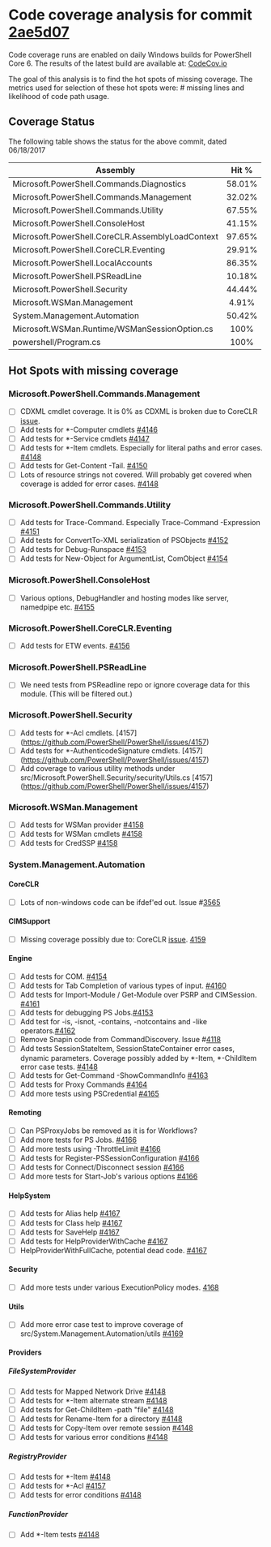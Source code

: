 # Code coverage analysis for commit [2ae5d07](https://codecov.io/gh/PowerShell/PowerShell/tree/c7b959bd6e5356fbbd395f22ba0c6cba49f354f6/src)

Code coverage runs are enabled on daily Windows builds for PowerShell Core 6.
The results of the latest build are available at: [CodeCov.io](https://codecov.io/gh/PowerShell/PowerShell)

The goal of this analysis is to find the hot spots of missing coverage.
The metrics used for selection of these hot spots were: # missing lines and likelihood of code path usage.

## Coverage Status

The following table shows the status for the above commit, dated 06/18/2017

| Assembly | Hit % |
| -------- |:-----:|
| Microsoft.PowerShell.Commands.Diagnostics | 58.01% |
| Microsoft.PowerShell.Commands.Management  | 32.02% |
| Microsoft.PowerShell.Commands.Utility | 67.55% | 
| Microsoft.PowerShell.ConsoleHost | 41.15% |
| Microsoft.PowerShell.CoreCLR.AssemblyLoadContext | 97.65% |
| Microsoft.PowerShell.CoreCLR.Eventing | 29.91% |
| Microsoft.PowerShell.LocalAccounts | 86.35% |
| Microsoft.PowerShell.PSReadLine | 10.18% |
| Microsoft.PowerShell.Security | 44.44% |
| Microsoft.WSMan.Management | 4.91% |
| System.Management.Automation | 50.42% |
| Microsoft.WSMan.Runtime/WSManSessionOption.cs | 100% |
| powershell/Program.cs | 100% |

## Hot Spots with missing coverage

### Microsoft.PowerShell.Commands.Management

- [ ] CDXML cmdlet coverage. It is 0% as CDXML is broken due to CoreCLR [issue](https://github.com/dotnet/corefx/issues/18877). 
- [ ] Add tests for *-Computer cmdlets [#4146](https://github.com/PowerShell/PowerShell/issues/4146)
- [ ] Add tests for *-Service cmdlets [#4147](https://github.com/PowerShell/PowerShell/issues/4147)
- [ ] Add tests for *-Item cmdlets. Especially for literal paths and error cases. [#4148](https://github.com/PowerShell/PowerShell/issues/4148)
- [ ] Add tests for Get-Content -Tail. [#4150](https://github.com/PowerShell/PowerShell/issues/4150)
- [ ] Lots of resource strings not covered. Will probably get covered when coverage is added for error cases. [#4148](https://github.com/PowerShell/PowerShell/issues/4148)

### Microsoft.PowerShell.Commands.Utility

- [ ] Add tests for Trace-Command. Especially Trace-Command -Expression [#4151](https://github.com/PowerShell/PowerShell/issues/4151)
- [ ] Add tests for ConvertTo-XML serialization of PSObjects [#4152](https://github.com/PowerShell/PowerShell/issues/4152)
- [ ] Add tests for Debug-Runspace [#4153](https://github.com/PowerShell/PowerShell/issues/4153)
- [ ] Add tests for New-Object for ArgumentList, ComObject [#4154](https://github.com/PowerShell/PowerShell/issues/4154)

### Microsoft.PowerShell.ConsoleHost

- [ ] Various options, DebugHandler and hosting modes like server, namedpipe etc. [#4155](https://github.com/PowerShell/PowerShell/issues/4155)

### Microsoft.PowerShell.CoreCLR.Eventing

- [ ] Add tests for ETW events. [#4156](https://github.com/PowerShell/PowerShell/issues/4156)

### Microsoft.PowerShell.PSReadLine

- [ ] We need tests from PSReadline repo or ignore coverage data for this module. (This will be filtered out.)

### Microsoft.PowerShell.Security

- [ ] Add tests for *-Acl cmdlets. [4157] (https://github.com/PowerShell/PowerShell/issues/4157)
- [ ] Add tests for *-AuthenticodeSignature cmdlets. [4157] (https://github.com/PowerShell/PowerShell/issues/4157)
- [ ] Add coverage to various utility methods under src/Microsoft.PowerShell.Security/security/Utils.cs [4157] (https://github.com/PowerShell/PowerShell/issues/4157)

### Microsoft.WSMan.Management

- [ ] Add tests for WSMan provider [#4158](https://github.com/PowerShell/PowerShell/issues/4158)
- [ ] Add tests for WSMan cmdlets [#4158](https://github.com/PowerShell/PowerShell/issues/4158)
- [ ] Add tests for CredSSP [#4158](https://github.com/PowerShell/PowerShell/issues/4158)

### System.Management.Automation

#### CoreCLR

- [ ] Lots of non-windows code can be ifdef'ed out. Issue #[3565](https://github.com/PowerShell/PowerShell/issues/3565)

#### CIMSupport

- [ ] Missing coverage possibly due to: CoreCLR [issue](https://github.com/dotnet/corefx/issues/18877).
[4159](https://github.com/PowerShell/PowerShell/issues/4159)

#### Engine

- [ ] Add tests for COM. [#4154](https://github.com/PowerShell/PowerShell/issues/4154)
- [ ] Add tests for Tab Completion of various types of input. [#4160](https://github.com/PowerShell/PowerShell/issues/4160)
- [ ] Add tests for Import-Module / Get-Module over PSRP and CIMSession. [#4161](https://github.com/PowerShell/PowerShell/issues/4161)
- [ ] Add tests for debugging PS Jobs.[#4153](https://github.com/PowerShell/PowerShell/issues/4153)
- [ ] Add test for -is, -isnot, -contains, -notcontains and -like operators.[#4162](https://github.com/PowerShell/PowerShell/issues/4162)
- [ ] Remove Snapin code from CommandDiscovery. Issue #[4118](https://github.com/PowerShell/PowerShell/issues/4118)
- [ ] Add tests SessionStateItem, SessionStateContainer error cases, dynamic parameters. Coverage possibly added by *-Item, *-ChildItem error case tests. [#4148](https://github.com/PowerShell/PowerShell/issues/4148)
- [ ] Add tests for Get-Command -ShowCommandInfo [#4163](https://github.com/PowerShell/PowerShell/issues/4163)
- [ ] Add tests for Proxy Commands [#4164](https://github.com/PowerShell/PowerShell/issues/4164)
- [ ] Add more tests using PSCredential [#4165](https://github.com/PowerShell/PowerShell/issues/4165)

#### Remoting

- [ ] Can PSProxyJobs be removed as it is for Workflows?
- [ ] Add more tests for PS Jobs. [#4166](https://github.com/PowerShell/PowerShell/issues/4166)
- [ ] Add more tests using -ThrottleLimit [#4166](https://github.com/PowerShell/PowerShell/issues/4166)
- [ ] Add tests for Register-PSSessionConfiguration [#4166](https://github.com/PowerShell/PowerShell/issues/4166)
- [ ] Add tests for Connect/Disconnect session [#4166](https://github.com/PowerShell/PowerShell/issues/4166)
- [ ] Add more tests for Start-Job's various options [#4166](https://github.com/PowerShell/PowerShell/issues/4166)

#### HelpSystem

- [ ] Add tests for Alias help [#4167](https://github.com/PowerShell/PowerShell/issues/4167)
- [ ] Add tests for Class help [#4167](https://github.com/PowerShell/PowerShell/issues/4167)
- [ ] Add tests for SaveHelp [#4167](https://github.com/PowerShell/PowerShell/issues/4167)
- [ ] Add tests for HelpProviderWithCache [#4167](https://github.com/PowerShell/PowerShell/issues/4167)
- [ ] HelpProviderWithFullCache, potential dead code. [#4167](https://github.com/PowerShell/PowerShell/issues/4167)

#### Security

- [ ] Add more tests under various ExecutionPolicy modes. [4168](https://github.com/PowerShell/PowerShell/issues/4168)

#### Utils

- [ ] Add more error case test to improve coverage of src/System.Management.Automation/utils [#4169](https://github.com/PowerShell/PowerShell/issues/4169)

#### Providers

##### FileSystemProvider

- [ ] Add tests for Mapped Network Drive [#4148](https://github.com/PowerShell/PowerShell/issues/4148)
- [ ] Add tests for *-Item alternate stream [#4148](https://github.com/PowerShell/PowerShell/issues/4148)
- [ ] Add tests for Get-ChildItem -path "file" [#4148](https://github.com/PowerShell/PowerShell/issues/4148)
- [ ] Add tests for Rename-Item for a directory [#4148](https://github.com/PowerShell/PowerShell/issues/4148)
- [ ] Add tests for Copy-Item over remote session [#4148](https://github.com/PowerShell/PowerShell/issues/4148)
- [ ] Add tests for various error conditions [#4148](https://github.com/PowerShell/PowerShell/issues/4148)

##### RegistryProvider

- [ ] Add tests for *-Item [#4148](https://github.com/PowerShell/PowerShell/issues/4148)
- [ ] Add tests for *-Acl [#4157](https://github.com/PowerShell/PowerShell/issues/4157)
- [ ] Add tests for error conditions [#4148](https://github.com/PowerShell/PowerShell/issues/4148)

##### FunctionProvider

- [ ] Add *-Item tests [#4148](https://github.com/PowerShell/PowerShell/issues/4148)
